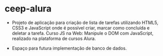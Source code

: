 # ceep-alura

* Projeto de aplicação para criação de lista de tarefas utilizando HTML5, CSS3 e JavaScript onde é possível criar, marcar como concluída e deletar a tarefa. Curso JS na Web: Manipule o DOM com JavaScript, realizado na plataforma de cursos Alura.
- Espaço para futura implementação de banco de dados.
